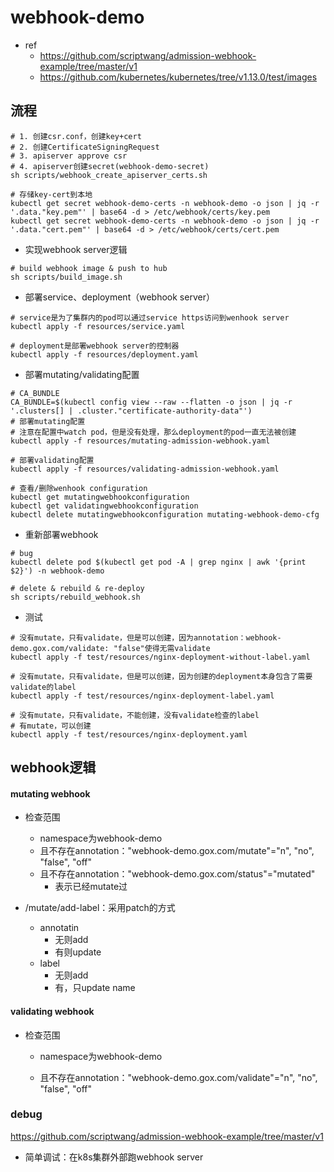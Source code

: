 # webhook-demo
- ref
    - https://github.com/scriptwang/admission-webhook-example/tree/master/v1
    - https://github.com/kubernetes/kubernetes/tree/v1.13.0/test/images

## 流程

```shell
# 1. 创建csr.conf，创建key+cert
# 2. 创建CertificateSigningRequest
# 3. apiserver approve csr
# 4. apiserver创建secret(webhook-demo-secret)
sh scripts/webhook_create_apiserver_certs.sh 

# 存储key-cert到本地
kubectl get secret webhook-demo-certs -n webhook-demo -o json | jq -r '.data."key.pem"' | base64 -d > /etc/webhook/certs/key.pem
kubectl get secret webhook-demo-certs -n webhook-demo -o json | jq -r '.data."cert.pem"' | base64 -d > /etc/webhook/certs/cert.pem
```

- 实现webhook server逻辑

```shell
# build webhook image & push to hub
sh scripts/build_image.sh 
```

- 部署service、deployment（webhook server）

```shell
# service是为了集群内的pod可以通过service https访问到wenhook server
kubectl apply -f resources/service.yaml 

# deployment是部署webhook server的控制器
kubectl apply -f resources/deployment.yaml 
```

- 部署mutating/validating配置

```shell
# CA_BUNDLE
CA_BUNDLE=$(kubectl config view --raw --flatten -o json | jq -r '.clusters[] | .cluster."certificate-authority-data"')
# 部署mutating配置
# 注意在配置中watch pod，但是没有处理，那么deployment的pod一直无法被创建
kubectl apply -f resources/mutating-admission-webhook.yaml 

# 部署validating配置
kubectl apply -f resources/validating-admission-webhook.yaml 

# 查看/删除wenhook configuration
kubectl get mutatingwebhookconfiguration
kubectl get validatingwebhookconfiguration
kubectl delete mutatingwebhookconfiguration mutating-webhook-demo-cfg
```

- 重新部署webhook

```shell
# bug
kubectl delete pod $(kubectl get pod -A | grep nginx | awk '{print $2}') -n webhook-demo

# delete & rebuild & re-deploy
sh scripts/rebuild_webhook.sh 
```

- 测试

```shell
# 没有mutate，只有validate，但是可以创建，因为annotation：webhook-demo.gox.com/validate: "false"使得无需validate
kubectl apply -f test/resources/nginx-deployment-without-label.yaml 

# 没有mutate，只有validate，但是可以创建，因为创建的deployment本身包含了需要validate的label
kubectl apply -f test/resources/nginx-deployment-label.yaml 

# 没有mutate，只有validate，不能创建，没有validate检查的label
# 有mutate，可以创建
kubectl apply -f test/resources/nginx-deployment.yaml 
```

## webhook逻辑

#### mutating webhook

- 检查范围
  - namespace为webhook-demo
  - 且不存在annotation："webhook-demo.gox.com/mutate"="n", "no", "false", "off"
  - 且不存在annotation："webhook-demo.gox.com/status"="mutated"
    - 表示已经mutate过

- /mutate/add-label：采用patch的方式
  - annotatin
    - 无则add
    - 有则update
  - label
    - 无则add
    - 有，只update name

#### validating webhook

- 检查范围

  - namespace为webhook-demo

  - 且不存在annotation："webhook-demo.gox.com/validate"="n", "no", "false", "off"

### debug

https://github.com/scriptwang/admission-webhook-example/tree/master/v1

- 简单调试：在k8s集群外部跑webhook server